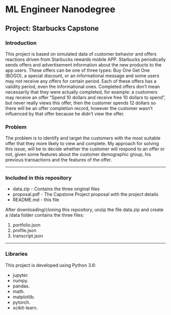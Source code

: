 # ML Engineer Nanodegree
## Project: Starbucks Capstone

### Introduction

This project is based on simulated data of customer behavior and offers reactions driven from Starbucks rewards mobile APP.
Starbucks periodically sends offers and advertisement information about the new products to the app users. These offers can be one of three types: Buy One Get One (BOGO), a special discount, or an informational message and some users may not receive any offers for certain period. Each of these offers has a validity period, even the informational ones. 
Completed offers don’t mean necessarily that they were actually completed, for example: a customers may receive an offer “Spend 10 dollars and receive free 10 dollars to spend”, but never really views this offer, then the customer spends 12 dollars so there will be an offer completion record, however the customer wasn’t influenced by that offer because he didn’t view the offer.

### Problem

The problem is to identify and target the customers with the most suitable offer that they more likely to view and complete.
My approach for solving this issue, will be to decide whether the customer will respond to an offer or not, given some features about the customer demographic group, his previous transactions and the features of the offer. 

--------

### Included in this repository

- data.zip - Contains the three original files 
- proposal.pdf - The Capstone Project proposal with the project details
- README.md - this file

After downloading/cloning this repository, unzip the file data.zip and create a /data folder contains the three files:
  1. portfolio.json
  2. profile.json
  3. transcript.json
--------
### Libraries

This project is developed using Python 3.6:
  - jupyter.
  - numpy. 
  - pandas. 
  - math. 
  - matplotlib. 
  - pytorch. 
  - scikit-learn.
